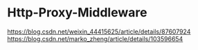 # Http-Proxy-Middleware

<https://blog.csdn.net/weixin_44415625/article/details/87607924>
<https://blog.csdn.net/marko_zheng/article/details/103596654>
